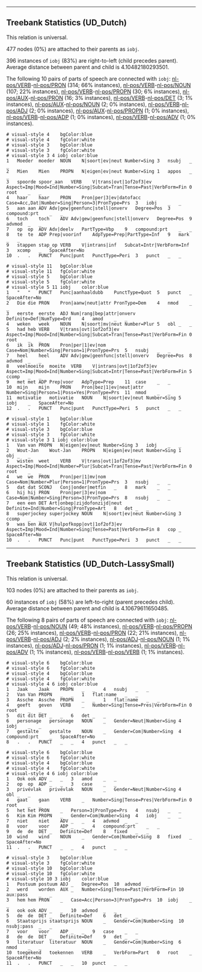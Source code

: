 

--------------------------------------------------------------------------------

## Treebank Statistics (UD_Dutch)

This relation is universal.

477 nodes (0%) are attached to their parents as `iobj`.

396 instances of `iobj` (83%) are right-to-left (child precedes parent).
Average distance between parent and child is 4.10482180293501.

The following 10 pairs of parts of speech are connected with `iobj`: [nl-pos/VERB]()-[nl-pos/PRON]() (314; 66% instances), [nl-pos/VERB]()-[nl-pos/NOUN]() (107; 22% instances), [nl-pos/VERB]()-[nl-pos/PROPN]() (30; 6% instances), [nl-pos/AUX]()-[nl-pos/PRON]() (16; 3% instances), [nl-pos/VERB]()-[nl-pos/DET]() (3; 1% instances), [nl-pos/AUX]()-[nl-pos/NOUN]() (2; 0% instances), [nl-pos/VERB]()-[nl-pos/ADJ]() (2; 0% instances), [nl-pos/AUX]()-[nl-pos/PROPN]() (1; 0% instances), [nl-pos/VERB]()-[nl-pos/ADP]() (1; 0% instances), [nl-pos/VERB]()-[nl-pos/ADV]() (1; 0% instances).


~~~ conllu
# visual-style 4	bgColor:blue
# visual-style 4	fgColor:white
# visual-style 3	bgColor:blue
# visual-style 3	fgColor:white
# visual-style 3 4 iobj	color:blue
1	Moeder	moeder	NOUN	N|soort|ev|neut	Number=Sing	3	nsubj	_	_
2	Mien	Mien	PROPN	N|eigen|ev|neut	Number=Sing	1	appos	_	_
3	spoorde	spoor_aan	VERB	V|trans|ovt|1of2of3|ev	Aspect=Imp|Mood=Ind|Number=Sing|Subcat=Tran|Tense=Past|VerbForm=Fin	0	root	_	_
4	haar	haar	PRON	Pron|per|3|ev|datofacc	Case=Acc,Dat|Number=Sing|Person=3|PronType=Prs	3	iobj	_	_
5	aan	aan	ADV	Adv|gew|geenfunc|stell|onverv	Degree=Pos	3	compound:prt	_	_
6	toch	toch	ADV	Adv|gew|geenfunc|stell|onverv	Degree=Pos	9	advmod	_	_
7	op	op	ADV	Adv|deelv	PartType=Vbp	9	compound:prt	_	_
8	te	te	ADP	Prep|voorinf	AdpType=Prep|PartType=Inf	9	mark	_	_
9	stappen	stap_op	VERB	V|intrans|inf	Subcat=Intr|VerbForm=Inf	3	xcomp	_	SpaceAfter=No
10	.	.	PUNCT	Punc|punt	PunctType=Peri	3	punct	_	_

~~~


~~~ conllu
# visual-style 11	bgColor:blue
# visual-style 11	fgColor:white
# visual-style 5	bgColor:blue
# visual-style 5	fgColor:white
# visual-style 5 11 iobj	color:blue
1	"	"	PUNCT	Punc|aanhaaldubb	PunctType=Quot	5	punct	_	SpaceAfter=No
2	Die	die	PRON	Pron|aanw|neut|attr	PronType=Dem	4	nmod	_	_
3	eerste	eerste	ADJ	Num|rang|bep|attr|onverv	Definite=Def|NumType=Ord	4	amod	_	_
4	weken	week	NOUN	N|soort|mv|neut	Number=Plur	5	obl	_	_
5	had	heb	VERB	V|trans|ovt|1of2of3|ev	Aspect=Imp|Mood=Ind|Number=Sing|Subcat=Tran|Tense=Past|VerbForm=Fin	0	root	_	_
6	ik	ik	PRON	Pron|per|1|ev|nom	Case=Nom|Number=Sing|Person=1|PronType=Prs	5	nsubj	_	_
7	heel	heel	ADV	Adv|gew|geenfunc|stell|onverv	Degree=Pos	8	advmod	_	_
8	veelmoeite	moeite	VERB	V|intrans|ovt|1of2of3|ev	Aspect=Imp|Mood=Ind|Number=Sing|Subcat=Intr|Tense=Past|VerbForm=Fin	5	ccomp	_	_
9	met	met	ADP	Prep|voor	AdpType=Prep	11	case	_	_
10	mijn	mijn	PRON	Pron|bez|1|ev|neut|attr	Number=Sing|Person=1|Poss=Yes|PronType=Prs	11	nmod	_	_
11	motivatie	motivatie	NOUN	N|soort|ev|neut	Number=Sing	5	iobj	_	SpaceAfter=No
12	.	.	PUNCT	Punc|punt	PunctType=Peri	5	punct	_	_

~~~


~~~ conllu
# visual-style 1	bgColor:blue
# visual-style 1	fgColor:white
# visual-style 3	bgColor:blue
# visual-style 3	fgColor:white
# visual-style 3 1 iobj	color:blue
1	Van	van	PROPN	N|eigen|ev|neut	Number=Sing	3	iobj	_	_
2	Wout-Jan	Wout-Jan	PROPN	N|eigen|ev|neut	Number=Sing	1	obj	_	_
3	wisten	weet	VERB	V|trans|ovt|1of2of3|mv	Aspect=Imp|Mood=Ind|Number=Plur|Subcat=Tran|Tense=Past|VerbForm=Fin	0	root	_	_
4	we	we	PRON	Pron|per|1|mv|nom	Case=Nom|Number=Plur|Person=1|PronType=Prs	3	nsubj	_	_
5	dat	dat	SCONJ	Conj|onder|metfin	_	8	mark	_	_
6	hij	hij	PRON	Pron|per|3|ev|nom	Case=Nom|Number=Sing|Person=3|PronType=Prs	8	nsubj	_	_
7	een	een	DET	Art|onbep|zijdofonzijd|neut	Definite=Ind|Number=Sing|PronType=Art	8	det	_	_
8	superjockey	superjockey	NOUN	N|soort|ev|neut	Number=Sing	3	ccomp	_	_
9	was	ben	AUX	V|hulpofkopp|ovt|1of2of3|ev	Aspect=Imp|Mood=Ind|Number=Sing|Tense=Past|VerbForm=Fin	8	cop	_	SpaceAfter=No
10	.	.	PUNCT	Punc|punt	PunctType=Peri	3	punct	_	_

~~~




--------------------------------------------------------------------------------

## Treebank Statistics (UD_Dutch-LassySmall)

This relation is universal.

103 nodes (0%) are attached to their parents as `iobj`.

60 instances of `iobj` (58%) are left-to-right (parent precedes child).
Average distance between parent and child is 4.10679611650485.

The following 8 pairs of parts of speech are connected with `iobj`: [nl-pos/VERB]()-[nl-pos/NOUN]() (49; 48% instances), [nl-pos/VERB]()-[nl-pos/PROPN]() (26; 25% instances), [nl-pos/VERB]()-[nl-pos/PRON]() (22; 21% instances), [nl-pos/VERB]()-[nl-pos/ADJ]() (2; 2% instances), [nl-pos/ADJ]()-[nl-pos/NOUN]() (1; 1% instances), [nl-pos/ADJ]()-[nl-pos/PRON]() (1; 1% instances), [nl-pos/VERB]()-[nl-pos/ADV]() (1; 1% instances), [nl-pos/VERB]()-[nl-pos/VERB]() (1; 1% instances).


~~~ conllu
# visual-style 6	bgColor:blue
# visual-style 6	fgColor:white
# visual-style 4	bgColor:blue
# visual-style 4	fgColor:white
# visual-style 4 6 iobj	color:blue
1	Jaak	Jaak	PROPN	_	_	4	nsubj	_	_
2	Van	Van	PROPN	_	_	1	flat:name	_	_
3	Assche	Assche	PROPN	_	_	1	flat:name	_	_
4	geeft	geven	VERB	_	Number=Sing|Tense=Pres|VerbForm=Fin	0	root	_	_
5	dit	dit	DET	_	_	6	det	_	_
6	personage	personage	NOUN	_	Gender=Neut|Number=Sing	4	iobj	_	_
7	gestalte	gestalte	NOUN	_	Gender=Com|Number=Sing	4	compound:prt	_	SpaceAfter=No
8	.	.	PUNCT	_	_	4	punct	_	_

~~~


~~~ conllu
# visual-style 6	bgColor:blue
# visual-style 6	fgColor:white
# visual-style 4	bgColor:blue
# visual-style 4	fgColor:white
# visual-style 4 6 iobj	color:blue
1	Ook	ook	ADV	_	_	3	amod	_	_
2	op	op	ADP	_	_	3	case	_	_
3	privévlak	privévlak	NOUN	_	Gender=Neut|Number=Sing	4	obl	_	_
4	gaat	gaan	VERB	_	Number=Sing|Tense=Pres|VerbForm=Fin	0	root	_	_
5	het	het	PRON	_	Person=3|PronType=Prs	4	nsubj	_	_
6	Kim	Kim	PROPN	_	Gender=Com|Number=Sing	4	iobj	_	_
7	niet	niet	ADV	_	_	4	advmod	_	_
8	voor	voor	ADP	_	_	4	compound:prt	_	_
9	de	de	DET	_	Definite=Def	8	fixed	_	_
10	wind	wind	NOUN	_	Gender=Com|Number=Sing	8	fixed	_	SpaceAfter=No
11	.	.	PUNCT	_	_	4	punct	_	_

~~~


~~~ conllu
# visual-style 3	bgColor:blue
# visual-style 3	fgColor:white
# visual-style 10	bgColor:blue
# visual-style 10	fgColor:white
# visual-style 10 3 iobj	color:blue
1	Postuum	postuum	ADJ	_	Degree=Pos	10	advmod	_	_
2	werd	worden	AUX	_	Number=Sing|Tense=Past|VerbForm=Fin	10	aux:pass	_	_
3	hem	hem	PRON	_	Case=Acc|Person=3|PronType=Prs	10	iobj	_	_
4	ook	ook	ADV	_	_	10	advmod	_	_
5	de	de	DET	_	Definite=Def	6	det	_	_
6	Staatsprijs	staatsprijs	NOUN	_	Gender=Com|Number=Sing	10	nsubj:pass	_	_
7	voor	voor	ADP	_	_	9	case	_	_
8	de	de	DET	_	Definite=Def	9	det	_	_
9	literatuur	literatuur	NOUN	_	Gender=Com|Number=Sing	6	nmod	_	_
10	toegekend	toekennen	VERB	_	VerbForm=Part	0	root	_	SpaceAfter=No
11	.	.	PUNCT	_	_	10	punct	_	_

~~~


